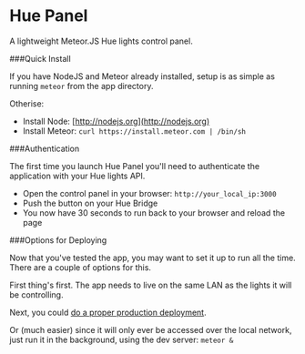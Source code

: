 Hue Panel
====

A lightweight Meteor.JS Hue lights control panel.

###Quick Install

If you have NodeJS and Meteor already installed, setup is as simple as running `meteor` from the app directory.

Otherise:

* Install Node: [http://nodejs.org](http://nodejs.org)
* Install Meteor: `curl https://install.meteor.com | /bin/sh`

###Authentication

The first time you launch Hue Panel you'll need to authenticate the application with your Hue lights API.

* Open the control panel in your browser: `http://your_local_ip:3000`
* Push the button on your Hue Bridge
* You now have 30 seconds to run back to your browser and reload the page

###Options for Deploying

Now that you've tested the app, you may want to set it up to run all the time. There are a couple of options for this.

First thing's first. The app needs to live on the same LAN as the lights it will be controlling.

Next, you could [do a proper production deployment](https://www.digitalocean.com/community/tutorials/how-to-deploy-a-meteor-js-application-on-ubuntu-14-04-with-nginx).

Or (much easier) since it will only ever be accessed over the local network, just run it in the background, using the dev server: `meteor &`
